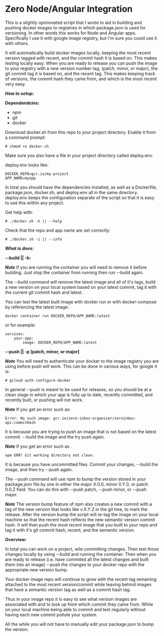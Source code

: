 # Zero Node/Angular Integration

This is a slightly opinionated script that I wrote to aid in building and pushing docker images to registries in which package.json is used for versioning.  In other words this works for Node and Angular apps. Specifically I use it with google image registry, but I'm sure you could use it with others.

It will automatically build docker images locally, keeping the most recent version tagged with recent, and the commit hash it is based on. This makes testing locally easy.  When you are ready to release you can push the image to your registry with a new version number tag, (patch, minor, or major), the git commit tag it is based on, and the recent tag.  This makes keeping track of versions, the commit hash they came from, and which is the most recent very easy.  

***How to setup:***


**Dependendcies:**

* npm
* git
* docker

Download docker.sh from this repo to your project directory. Enable it from a command prompt:
```
# chmod +x docker.sh
```

Make sure you also have a file in your project directory called deploy.env.

deploy.env looks like:

```
DOCKER_REPO=gcr.io/my-project
APP_NAME=myapp
```

In total you should have the dependencies installed, as well as a Dockerfile, package.json, docker.sh, and deploy.env all in the same directory. deploy.env keeps the configuration separate of the script so that it is easy to use this within any project.

Get help with:
```
# ./docker.sh -h || --help
```

Check that the repo and app name are set correctly:
```
# ./docker.sh -i || --info
```

***What is does:***


**--build || -b:** 

***Note*** If you are running the container you will need to remove it before building.  Just stop the container from running then run --build again.

The --build command will remove the latest image and all of it's tags, build a new version on your local system based on your latest commit, tag it with the current git commit hash and latest.

You can test the latest built image with docker run or with docker-compose by referencing the latest image:
```
docker container run DOCKER_REPO/APP_NAME:latest
```
or for example:
```
services:
    your-app:
        image: DOCKER_REPO/APP_NAME:latest
```

**--push || -p [patch, minor, or major]** 

***Note*** You will need to authenticate your docker to the image registry you are using before push will work.  This can be done in various ways, for google it is:

```
# gcloud auth configure-docker
```

In general --push is meant to be used for releases, so you should be at a clean stage in which your app is fully up to date, recently committed, and recently built, or pushing will not work.

***Note*** If you get an error such as:
```
Error: No such image: gcr.io/zero-inbox-organizer/zeroinbox-api:commitHash
```
It is because you are trying to push an image that is not based on the latest commit. --build the image and the try push again.

***Note*** If you get an error such as
```
npm ERR! Git working directory not clean.
```
It is because you have uncommitted files. Commit your changes, --build the image, and then try --push again.

The --push command will use npm to bump the version stored in your package.json file by one in either the major X.0.0, minor 0.Y.0, or patch 0.0.Z field. You can do this with --push patch, --push minor, or --push major.

***Note*** The version bump feature of npm also creates a new commit with a tag of the new version that looks like v.X.Y.Z in the git tree, to mark the release. After the version bump the script will re-tag the image on your local machine so that the recent hash reflects the new semantic version commit hash.  It will then push the most recent image that you built to your repo and tag it with it's git commit hash, recent, and the semantic version.


**Overview:**

In total you can work on a project, wile committing changes.  Then test those changes locally by using --build and running the container.  Then when you are ready to release (i.e. have commited all the latest changes and built them into an image) --push the changes to your docker repo with the appropriate new version bump.

Your docker image repo will continue to grow with the recent tag remaining attached to the most recent version/commit while leaving behind images that have a semantic version tag as well as a commit hash tag.

Thus in your image repo it is easy to see what version images are associated with and to look up from which commit they came from. While on your local machine being able to commit and test regularly without having each new commit pollute your system.

All the while you will not have to manually edit your package.json to bump the version.